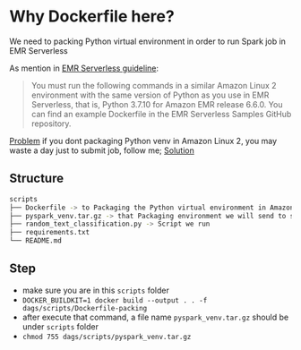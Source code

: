 # Why Dockerfile here?

We need to packing Python virtual environment in order to run Spark job in EMR Serverless

As mention in [EMR Serverless guideline](https://docs.aws.amazon.com/emr/latest/EMR-Serverless-UserGuide/using-python-libraries.html):

> You must run the following commands in a similar Amazon Linux 2 environment with the same version of Python as you use in EMR Serverless, that is, Python 3.7.10 for Amazon EMR
> release 6.6.0. You can find an example Dockerfile in the EMR Serverless Samples GitHub repository.

[Problem](https://stackoverflow.com/a/73060861/14774515) if you dont packaging Python venv in Amazon Linux 2, you may waste a day just to submit job, follow me; [Solution](https://stackoverflow.com/a/74323431/14774515)

## Structure

```sh
scripts
├── Dockerfile -> to Packaging the Python virtual environment in Amazon Linux 2 OS (MUST)
├── pyspark_venv.tar.gz -> that Packaging environment we will send to s3
├── random_text_classification.py -> Script we run
├── requirements.txt
└── README.md
```

## Step

- make sure you are in this `scripts` folder
- `DOCKER_BUILDKIT=1 docker build --output . . -f dags/scripts/Dockerfile-packing`
- after execute that command, a file name `pyspark_venv.tar.gz` should be under `scripts` folder
- `chmod 755 dags/scripts/pyspark_venv.tar.gz`
